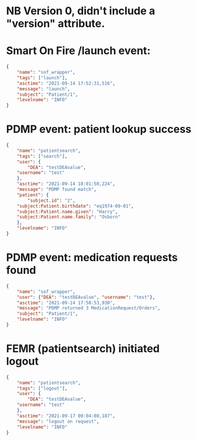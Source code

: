 # NB Version 0, didn't include a "version" attribute.

# Smart On Fire /launch event:
```json
{
    "name": "sof_wrapper",
    "tags": ["launch"],
    "asctime": "2021-09-14 17:52:31,516",
    "message": "launch",
    "subject": "Patient/1",
    "levelname": "INFO"
}
```

# PDMP event: patient lookup success
```json
{
    "name": "patientsearch",
    "tags": ["search"],
    "user": {
        "DEA": "testDEAvalue",
	"username": "test"
    },
    "asctime": "2021-09-14 18:01:50,224",
    "message": "PDMP found match",
    "patient": {
        "subject.id": "2",
	"subject:Patient.birthdate": "eq1974-09-01",
	"subject:Patient.name.given": "Harry",
	"subject:Patient.name.family": "Osborn"
    },
    "levelname": "INFO"
}
```

# PDMP event: medication requests found
```json
{
    "name": "sof_wrapper",
    "user": {"DEA": "testDEAvalue", "username": "test"},
    "asctime": "2021-09-14 17:58:53,930",
    "message": "PDMP returned 3 MedicationRequest/Orders",
    "subject": "Patient/1",
    "levelname": "INFO"
}
```

# FEMR (patientsearch) initiated logout
```json
{
    "name": "patientsearch",
    "tags": ["logout"],
    "user": {
        "DEA": "testDEAvalue",
	"username": "test"
    },
    "asctime": "2021-09-17 00:04:08,187",
    "message": "logout on request",
    "levelname": "INFO"
}
```

